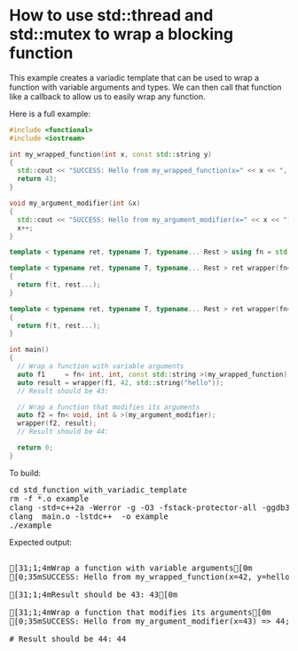 How to use std::thread and std::mutex to wrap a blocking function
=================================================================

This example creates a variadic template that can be used to wrap a 
function with variable arguments and types. We can then call that
function like a callback to allow us to easily wrap any function.

Here is a full example:
```C++
#include <functional>
#include <iostream>

int my_wrapped_function(int x, const std::string y)
{
  std::cout << "SUCCESS: Hello from my_wrapped_function(x=" << x << ", y=" << y << ");" << std::endl;
  return 43;
}

void my_argument_modifier(int &x)
{
  std::cout << "SUCCESS: Hello from my_argument_modifier(x=" << x << ") => " << x + 1 << ";" << std::endl;
  x++;
}

template < typename ret, typename T, typename... Rest > using fn = std::function< ret(T, Rest...) >;

template < typename ret, typename T, typename... Rest > ret wrapper(fn< ret, T, Rest... > f, T t, Rest... rest)
{
  return f(t, rest...);
}

template < typename ret, typename T, typename... Rest > ret wrapper(fn< ret, T &, Rest &... > f, T &t, Rest &...rest)
{
  return f(t, rest...);
}

int main()
{
  // Wrap a function with variable arguments
  auto f1     = fn< int, int, const std::string >(my_wrapped_function);
  auto result = wrapper(f1, 42, std::string("hello"));
  // Result should be 43: 

  // Wrap a function that modifies its arguments
  auto f2 = fn< void, int & >(my_argument_modifier);
  wrapper(f2, result);
  // Result should be 44: 

  return 0;
}
```
To build:
<pre>
cd std_function_with_variadic_template
rm -f *.o example
clang -std=c++2a -Werror -g -O3 -fstack-protector-all -ggdb3 -Wall -c -o main.o main.cpp
clang  main.o -lstdc++  -o example
./example
</pre>
Expected output:
<pre>

[31;1;4mWrap a function with variable arguments[0m
[0;35mSUCCESS: Hello from my_wrapped_function(x=42, y=hello);[0m

[31;1;4mResult should be 43: 43[0m

[31;1;4mWrap a function that modifies its arguments[0m
[0;35mSUCCESS: Hello from my_argument_modifier(x=43) => 44;[0m

# Result should be 44: 44
</pre>
